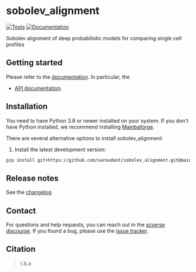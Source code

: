 # sobolev_alignment

[![Tests][badge-tests]][link-tests]
[![Documentation][badge-docs]][link-docs]

[badge-tests]: https://img.shields.io/github/actions/workflow/status/saroudant/sobolev_alignment/test.yaml?branch=main
[link-tests]: https://github.com/saroudant/sobolev_alignment/actions/workflows/test.yml
[badge-docs]: https://img.shields.io/readthedocs/sobolev_alignment

Sobolev alignment of deep probabilistic models for comparing single cell profiles

## Getting started

Please refer to the [documentation][link-docs]. In particular, the

-   [API documentation][link-api].

## Installation

You need to have Python 3.8 or newer installed on your system. If you don't have
Python installed, we recommend installing [Mambaforge](https://github.com/conda-forge/miniforge#mambaforge).

There are several alternative options to install sobolev_alignment:

<!--
1) Install the latest release of `sobolev_alignment` from `PyPI <https://pypi.org/project/sobolev_alignment/>`_:

```bash
pip install sobolev_alignment
```
-->

1. Install the latest development version:

```bash
pip install git+https://github.com/saroudant/sobolev_alignment.git@main
```

## Release notes

See the [changelog][changelog].

## Contact

For questions and help requests, you can reach out in the [scverse discourse][scverse-discourse].
If you found a bug, please use the [issue tracker][issue-tracker].

## Citation

> t.b.a

[scverse-discourse]: https://discourse.scverse.org/
[issue-tracker]: https://github.com/saroudant/sobolev_alignment/issues
[changelog]: https://sobolev_alignment.readthedocs.io/latest/changelog.html
[link-docs]: https://sobolev_alignment.readthedocs.io
[link-api]: https://sobolev_alignment.readthedocs.io/latest/api.html
